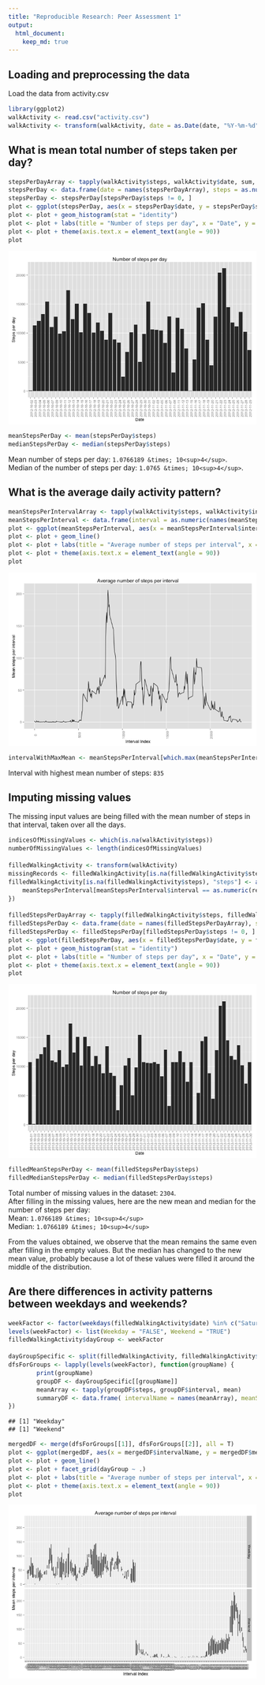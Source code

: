```yaml
---
title: "Reproducible Research: Peer Assessment 1"
output: 
  html_document:
    keep_md: true
---
```



## Loading and preprocessing the data
Load the data from activity.csv

```r
library(ggplot2)
walkActivity <- read.csv("activity.csv")
walkActivity <- transform(walkActivity, date = as.Date(date, "%Y-%m-%d"))
```


## What is mean total number of steps taken per day?

```r
stepsPerDayArray <- tapply(walkActivity$steps, walkActivity$date, sum, na.rm = T)
stepsPerDay <- data.frame(date = names(stepsPerDayArray), steps = as.numeric(stepsPerDayArray))
stepsPerDay <- stepsPerDay[stepsPerDay$steps != 0, ]
plot <- ggplot(stepsPerDay, aes(x = stepsPerDay$date, y = stepsPerDay$steps))
plot <- plot + geom_histogram(stat = "identity")
plot <- plot + labs(title = "Number of steps per day", x = "Date", y = "Steps per day")
plot <- plot + theme(axis.text.x = element_text(angle = 90))
plot 
```

<img src="figure/unnamed-chunk-2-1.png" title="plot of chunk unnamed-chunk-2" alt="plot of chunk unnamed-chunk-2" style="display: block; margin: auto;" />

```r
meanStepsPerDay <- mean(stepsPerDay$steps)
medianStepsPerDay <- median(stepsPerDay$steps)
```

Mean number of steps per day: ``1.0766189 &times; 10<sup>4</sup>``.  
Median of the number of steps per day: ``1.0765 &times; 10<sup>4</sup>``.

## What is the average daily activity pattern?

```r
meanStepsPerIntervalArray <- tapply(walkActivity$steps, walkActivity$interval, mean, na.rm = T)
meanStepsPerInterval <- data.frame(interval = as.numeric(names(meanStepsPerIntervalArray)), steps = as.numeric(meanStepsPerIntervalArray))
plot <- ggplot(meanStepsPerInterval, aes(x = meanStepsPerInterval$interval, y = meanStepsPerInterval$steps))
plot <- plot + geom_line()
plot <- plot + labs(title = "Average number of steps per interval", x = "Interval Index", y = "Mean steps per interval")
plot <- plot + theme(axis.text.x = element_text(angle = 90))
plot 
```

<img src="figure/unnamed-chunk-3-1.png" title="plot of chunk unnamed-chunk-3" alt="plot of chunk unnamed-chunk-3" style="display: block; margin: auto;" />

```r
intervalWithMaxMean <- meanStepsPerInterval[which.max(meanStepsPerInterval$steps), "interval"]
```

Interval with highest mean number of steps: ``835``

## Imputing missing values

The missing input values are being filled with the mean number of steps in that interval, taken over all the days.


```r
indicesOfMissingValues <- which(is.na(walkActivity$steps))
numberOfMissingValues <- length(indicesOfMissingValues)

filledWalkingActivity <- transform(walkActivity)
missingRecords <- filledWalkingActivity[is.na(filledWalkingActivity$steps), ]
filledWalkingActivity[is.na(filledWalkingActivity$steps), "steps"] <- apply(missingRecords, 1, function(record) {
    meanStepsPerInterval[meanStepsPerInterval$interval == as.numeric(record["interval"]), "steps"]
})

filledStepsPerDayArray <- tapply(filledWalkingActivity$steps, filledWalkingActivity$date, sum, na.rm = T)
filledStepsPerDay <- data.frame(date = names(filledStepsPerDayArray), steps = as.numeric(filledStepsPerDayArray))
filledStepsPerDay <- filledStepsPerDay[filledStepsPerDay$steps != 0, ]
plot <- ggplot(filledStepsPerDay, aes(x = filledStepsPerDay$date, y = filledStepsPerDay$steps))
plot <- plot + geom_histogram(stat = "identity")
plot <- plot + labs(title = "Number of steps per day", x = "Date", y = "Steps per day")
plot <- plot + theme(axis.text.x = element_text(angle = 90))
plot 
```

<img src="figure/unnamed-chunk-4-1.png" title="plot of chunk unnamed-chunk-4" alt="plot of chunk unnamed-chunk-4" style="display: block; margin: auto;" />

```r
filledMeanStepsPerDay <- mean(filledStepsPerDay$steps)
filledMedianStepsPerDay <- median(filledStepsPerDay$steps)
```

Total number of missing values in the dataset: ``2304``.  
After filling in the missing values, here are the new mean and median for the number of steps per day:  
Mean: ``1.0766189 &times; 10<sup>4</sup>``  
Median: ``1.0766189 &times; 10<sup>4</sup>``  

From the values obtained, we observe that the mean remains the same even after filling in the empty values. But the median has changed to the new mean value, probably because a lot of these values were filled it around the middle of the distribution.

## Are there differences in activity patterns between weekdays and weekends?

```r
weekFactor <- factor(weekdays(filledWalkingActivity$date) %in% c("Saturday", "Sunday"))
levels(weekFactor) <- list(Weekday = "FALSE", Weekend = "TRUE")
filledWalkingActivity$dayGroup <- weekFactor

dayGroupSpecific <- split(filledWalkingActivity, filledWalkingActivity$dayGroup)
dfsForGroups <- lapply(levels(weekFactor), function(groupName) {
        print(groupName)
        groupDF <- dayGroupSpecific[[groupName]]
        meanArray <- tapply(groupDF$steps, groupDF$interval, mean)
        summaryDF <- data.frame( intervalName = names(meanArray), meanSteps = as.numeric(meanArray), dayGroup = rep(groupName, length(meanArray)))
})
```

```
## [1] "Weekday"
## [1] "Weekend"
```

```r
mergedDF <- merge(dfsForGroups[[1]], dfsForGroups[[2]], all = T)
plot <- ggplot(mergedDF, aes(x = mergedDF$intervalName, y = mergedDF$meanSteps))
plot <- plot + geom_line()
plot <- plot + facet_grid(dayGroup ~ .)
plot <- plot + labs(title = "Average number of steps per interval", x = "Interval Index", y = "Mean steps per interval")
plot <- plot + theme(axis.text.x = element_text(angle = 90))
plot 
```

<img src="figure/unnamed-chunk-5-1.png" title="plot of chunk unnamed-chunk-5" alt="plot of chunk unnamed-chunk-5" style="display: block; margin: auto;" />
